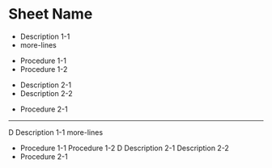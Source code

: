 # Sheet Name
* Description 1-1
* more-lines
- Procedure 1-1
- Procedure 1-2
* Description 2-1
* Description 2-2
- Procedure 2-1
---
D Description 1-1
  more-lines
+ Procedure 1-1
  Procedure 1-2
D Description 2-1
  Description 2-2
+ Procedure 2-1
